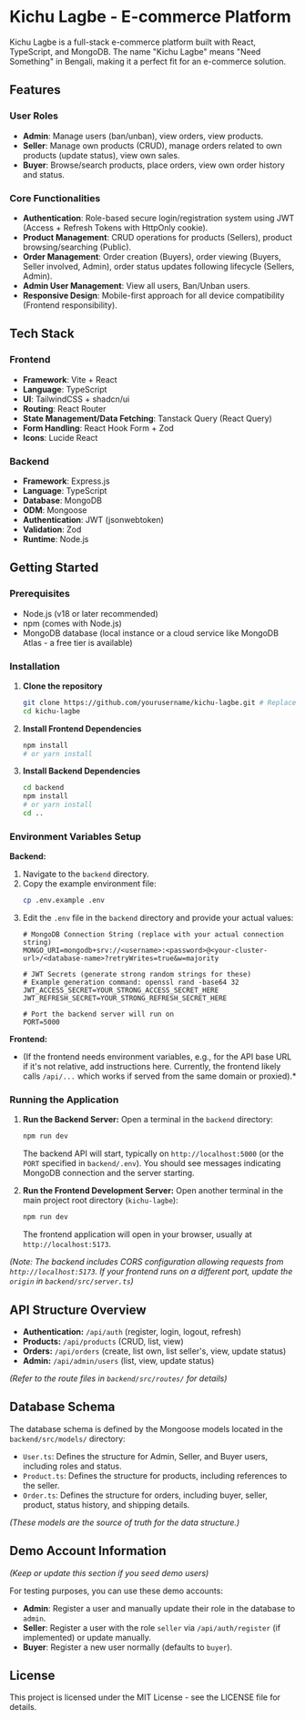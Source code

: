 # Kichu Lagbe - E-commerce Platform

Kichu Lagbe is a full-stack e-commerce platform built with React, TypeScript, and MongoDB. The name "Kichu Lagbe" means "Need Something" in Bengali, making it a perfect fit for an e-commerce solution.

## Features

### User Roles
- **Admin**: Manage users (ban/unban), view orders, view products.
- **Seller**: Manage own products (CRUD), manage orders related to own products (update status), view own sales.
- **Buyer**: Browse/search products, place orders, view own order history and status.

### Core Functionalities
- **Authentication**: Role-based secure login/registration system using JWT (Access + Refresh Tokens with HttpOnly cookie).
- **Product Management**: CRUD operations for products (Sellers), product browsing/searching (Public).
- **Order Management**: Order creation (Buyers), order viewing (Buyers, Seller involved, Admin), order status updates following lifecycle (Sellers, Admin).
- **Admin User Management**: View all users, Ban/Unban users.
- **Responsive Design**: Mobile-first approach for all device compatibility (Frontend responsibility).

## Tech Stack

### Frontend
- **Framework**: Vite + React
- **Language**: TypeScript
- **UI**: TailwindCSS + shadcn/ui
- **Routing**: React Router
- **State Management/Data Fetching**: Tanstack Query (React Query)
- **Form Handling**: React Hook Form + Zod
- **Icons**: Lucide React

### Backend
- **Framework**: Express.js
- **Language**: TypeScript
- **Database**: MongoDB
- **ODM**: Mongoose
- **Authentication**: JWT (jsonwebtoken)
- **Validation**: Zod
- **Runtime**: Node.js

## Getting Started

### Prerequisites
- Node.js (v18 or later recommended)
- npm (comes with Node.js)
- MongoDB database (local instance or a cloud service like MongoDB Atlas - a free tier is available)

### Installation

1.  **Clone the repository**
    ```bash
    git clone https://github.com/yourusername/kichu-lagbe.git # Replace with your repo URL
    cd kichu-lagbe
    ```

2.  **Install Frontend Dependencies**
    ```bash
    npm install
    # or yarn install
    ```

3.  **Install Backend Dependencies**
    ```bash
    cd backend
    npm install
    # or yarn install
    cd ..
    ```

### Environment Variables Setup

**Backend:**

1.  Navigate to the `backend` directory.
2.  Copy the example environment file:
    ```bash
    cp .env.example .env
    ```
3.  Edit the `.env` file in the `backend` directory and provide your actual values:
    ```dotenv
    # MongoDB Connection String (replace with your actual connection string)
    MONGO_URI=mongodb+srv://<username>:<password>@<your-cluster-url>/<database-name>?retryWrites=true&w=majority

    # JWT Secrets (generate strong random strings for these)
    # Example generation command: openssl rand -base64 32
    JWT_ACCESS_SECRET=YOUR_STRONG_ACCESS_SECRET_HERE
    JWT_REFRESH_SECRET=YOUR_STRONG_REFRESH_SECRET_HERE

    # Port the backend server will run on
    PORT=5000
    ```

**Frontend:**

*   (If the frontend needs environment variables, e.g., for the API base URL if it's not relative, add instructions here. Currently, the frontend likely calls `/api/...` which works if served from the same domain or proxied).*

### Running the Application

1.  **Run the Backend Server:**
    Open a terminal in the `backend` directory:
    ```bash
    npm run dev
    ```
    The backend API will start, typically on `http://localhost:5000` (or the `PORT` specified in `backend/.env`). You should see messages indicating MongoDB connection and the server starting.

2.  **Run the Frontend Development Server:**
    Open another terminal in the main project root directory (`kichu-lagbe`):
    ```bash
    npm run dev
    ```
    The frontend application will open in your browser, usually at `http://localhost:5173`.

*(Note: The backend includes CORS configuration allowing requests from `http://localhost:5173`. If your frontend runs on a different port, update the `origin` in `backend/src/server.ts`)*

## API Structure Overview

- **Authentication:** `/api/auth` (register, login, logout, refresh)
- **Products:** `/api/products` (CRUD, list, view)
- **Orders:** `/api/orders` (create, list own, list seller's, view, update status)
- **Admin:** `/api/admin/users` (list, view, update status)

*(Refer to the route files in `backend/src/routes/` for details)*

## Database Schema

The database schema is defined by the Mongoose models located in the `backend/src/models/` directory:

- `User.ts`: Defines the structure for Admin, Seller, and Buyer users, including roles and status.
- `Product.ts`: Defines the structure for products, including references to the seller.
- `Order.ts`: Defines the structure for orders, including buyer, seller, product, status history, and shipping details.

*(These models are the source of truth for the data structure.)*

## Demo Account Information

*(Keep or update this section if you seed demo users)*

For testing purposes, you can use these demo accounts:

- **Admin**: Register a user and manually update their role in the database to `admin`.
- **Seller**: Register a user with the role `seller` via `/api/auth/register` (if implemented) or update manually.
- **Buyer**: Register a new user normally (defaults to `buyer`).

## License

This project is licensed under the MIT License - see the LICENSE file for details.
